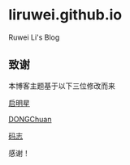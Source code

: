 # liruwei.github.io
Ruwei Li's Blog


## 致谢

本博客主题基于以下三位修改而来

[启明星](http://xin.fmachine.cn/)

[DONGChuan](http://dongchuan.github.io) 

[码志](http://mazhuang.org)

感谢！
